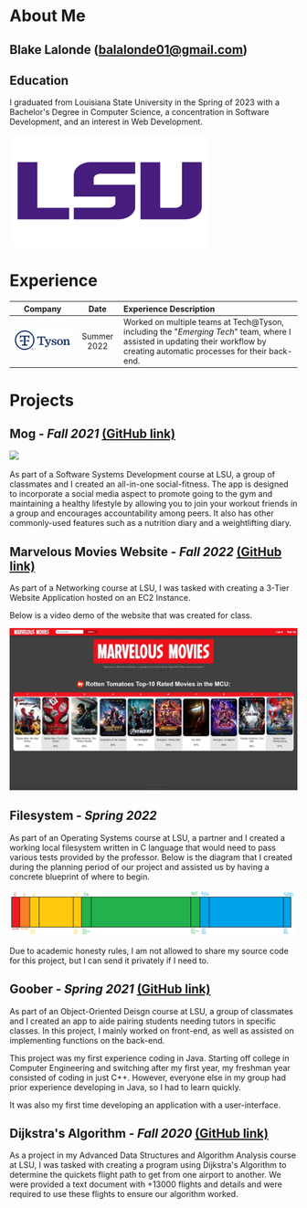 # About Me

## Blake Lalonde (balalonde01@gmail.com)

## Education
I graduated from Louisiana State University in the Spring of 2023 with a Bachelor's Degree in Computer Science, a concentration in Software Development, and an interest in Web Development.

[<img src="https://github.com/theblakelalonde/theblakelalonde/blob/main/Assets/LSU_logo.png" width=350>](https://www.lsu.edu/eng/)


# Experience


|                                                                 Company                                                                 |    Date     | Experience Description                                                                                                                                     |
| :-------------------------------------------------------------------------------------------------------------------------------------: | :---------: | :--------------------------------------------------------------------------------------------------------------------------------------------------------- |
| [<img src="https://github.com/theblakelalonde/theblakelalonde/blob/main/Assets/Tyson_logo.png" width=250>](https://www.tysonfoods.com/) | Summer 2022 | Worked on multiple teams at Tech@Tyson, including the "*Emerging Tech*" team, where I assisted in updating their workflow by creating automatic processes for their back-end. |

# Projects

## Mog - *Fall 2021* [(GitHub link)](https://github.com/bryantran21/Mog)

<img src="https://github.com/bryantran21/Mog/blob/main/assets/images/mogIconRed.png" width=150>

As part of a Software Systems Development course at LSU, a group of classmates and I created an all-in-one social-fitness.  The app is designed to incorporate a social media aspect to promote going to the gym and maintaining a healthy lifestyle by allowing you to join your workout friends in a group and encourages accountability among peers.  It also has other commonly-used features such as a nutrition diary and a weightlifting diary.

## Marvelous Movies Website - *Fall 2022* [(GitHub link)](https://github.com/theblakelalonde/Marvelous-Movies)
As part of a Networking course at LSU, I was tasked with creating a 3-Tier Website Application hosted on an EC2 Instance. 

Below is a video demo of the website that was created for class.

[<img src="https://github.com/theblakelalonde/theblakelalonde/blob/main/Assets/marvelous%20movies%20thumbnail.jpg" width=600>](http://www.youtube.com/watch?v=s-gtK80vdXE)

## Filesystem - *Spring 2022*
As part of an Operating Systems course at LSU, a partner and I created a working local filesystem written in C language that would need to pass various tests provided by the professor.  Below is the diagram that I created during the planning period of our project and assisted us by having a concrete blueprint of where to begin.

<img src="https://github.com/theblakelalonde/theblakelalonde/blob/main/Assets/filesystem_diagram.png">

Due to academic honesty rules, I am not allowed to share my source code for this project, but I can send it privately if I need to.


## Goober - *Spring 2021* [(GitHub link)](https://github.com/theblakelalonde/csc_3380)
As part of an Object-Oriented Deisgn course at LSU, a group of classmates and I created an app to aide pairing students needing tutors in specific classes.  In this project, I mainly worked on front-end, as well as assisted on implementing functions on the back-end.

This project was my first experience coding in Java.  Starting off college in Computer Engineering and switching after my first year, my freshman year consisted of coding in just C++.  However, everyone else in my group had prior experience developing in Java, so I had to learn quickly.

It was also my first time developing an application with a user-interface.

## Dijkstra's Algorithm - *Fall 2020* [(GitHub link)](https://github.com/theblakelalonde/theblakelalonde/tree/Dijkstra-Algorithm)
As a project in my Advanced Data Structures and Algorithm Analysis course at LSU, I was tasked with creating a program using Dijkstra's Algorithm to determine the quickets flight path to get from one airport to another.  We were provided a text document with +13000 flights and details and were required to use these flights to ensure our algorithm worked.
